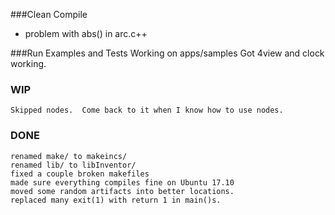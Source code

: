 ###Clean Compile
* problem with abs() in arc.c++


###Run Examples and Tests
	Working on apps/samples
		Got 4view and clock working.
			
	
### WIP
	Skipped nodes.  Come back to it when I know how to use nodes.

### DONE
	renamed make/ to makeincs/
	renamed lib/ to libInventor/
	fixed a couple broken makefiles
	made sure everything compiles fine on Ubuntu 17.10
	moved some random artifacts into better locations.
	replaced many exit(1) with return 1 in main()s.